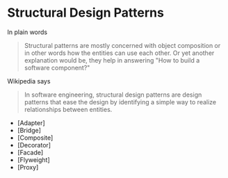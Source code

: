 Structural Design Patterns
==========================
In plain words
> Structural patterns are mostly concerned with object composition or in other words how the entities can use each other. Or yet another explanation would be, they help in answering "How to build a software component?"

Wikipedia says
> In software engineering, structural design patterns are design patterns that ease the design by identifying a simple way to realize relationships between entities.

 * [Adapter]
 * [Bridge]
 * [Composite]
 * [Decorator]
 * [Facade]
 * [Flyweight]
 * [Proxy]
